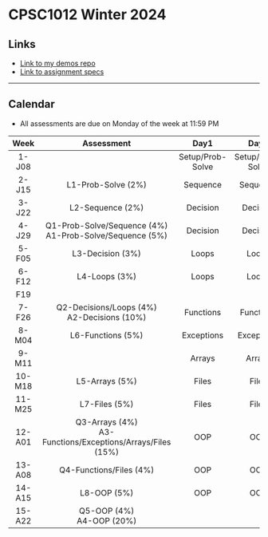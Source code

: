 # CPSC1012 Winter 2024

## Links

- [Link to my demos repo](https://github.com/RobbinLawASPdotnet/dotnet8-demos)
- [Link to assignment specs](https://github.com/CPSC-1012/Winter-2024-Assignments)

---

## Calendar

- All assessments are due on Monday of the week at 11:59 PM

|Week|Assessment|Day1|Day2|Day3|
|:-:|:-:|:-:|:-:|:-:|
|1-J08||Setup/Prob-Solve|Setup/Prob-Solve|Setup/Prob-Solve|
|2-J15|L1-Prob-Solve (2%)|Sequence|Sequence|Sequence|
|3-J22|L2-Sequence (2%)|Decision|Decision|Decision|
|4-J29|Q1-Prob-Solve/Sequence (4%)<br>A1-Prob-Solve/Sequence (5%)|Decision|Decision|Decision|
|5-F05|L3-Decision (3%)|Loops|Loops|Loops|
|6-F12|L4-Loops (3%)|Loops|Loops|Loops|
|F19|||||
|7-F26|Q2-Decisions/Loops (4%)<br>A2-Decisions (10%)|Functions|Functions|Functions|
|8-M04|L6-Functions (5%)|Exceptions|Exceptions|Exceptions|
|9-M11||Arrays|Arrays|Arrays|
|10-M18|L5-Arrays (5%)|Files|Files|Files|
|11-M25|L7-Files (5%)|Files|Files|Files|
|12-A01|Q3-Arrays (4%)<br>A3-Functions/Exceptions/Arrays/Files (15%)|OOP|OOP|OOP|
|13-A08|Q4-Functions/Files (4%)|OOP|OOP|OOP|
|14-A15|L8-OOP (5%)|OOP|OOP|OOP|
|15-A22|Q5-OOP (4%)<br>A4-OOP (20%)|
